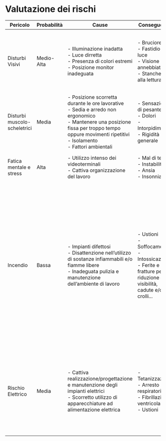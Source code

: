 # Valutazione dei rischi

Pericolo                        | Probabilità   | Cause                                                                                                                                                                                                              | Conseguenze                                                                                                                        | Precauzioni
------------------------------- | ------------- | ------------------------------------------------------------------------------------------------------------------------------------------------------------------------------------------------------------------ | ---------------------------------------------------------------------------------------------------------------------------------- | ------------
Disturbi Visivi                 | Medio-Alta    | - Illuminazione inadatta <br> - Luce dirretta <br> - Presenza di colori estremi <br> - Posizione monitor inadeguata                                                                                                | - Bruciore <br> - Fastidio alla luce <br> - Visione annebbiata <br> - Stanchezza alla lettura                                      | - Pause frequenti <br> - Regolare l'illuminazione <br> - Eliminare riflessi <br> - Posizionare il monitor all'altezza degli occhi <br> - Posizionarsi ad una distanza corretta dal monitor
Disturbi muscolo-scheletrici    | Media         | - Posizione scorretta durante le ore lavorative <br> - Sedia e arredo non ergonomico <br> - Mantenere una posizione fissa per troppo tempo oppure movimenti ripetitivi <br> - Isolamento <br> - Fattori ambientali | - Sensazione di pesantezza <br> - Dolori <br> - Intorpidimento <br> - Rigidità generale                                            | - Postura corretta <br> - Regolare correttamente l'altezza della sedia <br> - Effettuare regolarmente pause
Fatica mentale e stress         | Alta          | - Utilizzo intenso dei videoterminali <br> - Cattiva organizzazione del lavoro                                                                                                                                     | - Mal di testa <br> - Instabilità <br> - Ansia <br> - Insonnia                                                                     | - Fare attività fisica <br> - Usare al meglio le pause <br> - Comportamenti corretti
Incendio                        | Bassa         | - Impianti difettosi <br> - Disattenzione nell’utilizzo di sostanze infiammabili e/o fiamme libere <br> - Inadeguata pulizia e manutenzione dell’ambiente di lavoro                                                | - Ustioni <br> - Soffocamento <br> - Intossicazione <br> - Ferite e fratture per riduzione della visibilità, cadute e/o crolli...  | - Non manipolare sostanze infiammabili in presenza di scintille <br> - Stoccare le sostanze infiammabili in luoghi adatti <br> - Non fumare in presenza di materiali infiammabili <br> - Controlli e manutenzioni regolari <br> - Pianificazione delle emergenze <br> - Installazione di impianti/attrezzature antincendio <br> - Opportuna distanza tra le aree a rischio incendio e persone o cose potenzialmente a rischio
Rischio Elettrico               | Media         | - Cattiva realizzazione/progettazione e manutenzione degli impianti elettrici <br> - Scorretto utilizzo di apparecchiature ad alimentazione elettrica                                                              | - Tetanizzazione <br> - Arresto respiratorio <br> - Fibrillazione ventricolare <br> - Ustioni                                      | - Isolamento delle parti elettriche in tensione attraverso schermi isolanti <br> - Messa a terra <br> - Protezione differenziale <br> - Utilizzo esclusivo di apparecchiature elettriche a doppio isolamento <br> - Utilizzo corretto delle apparecchiature

